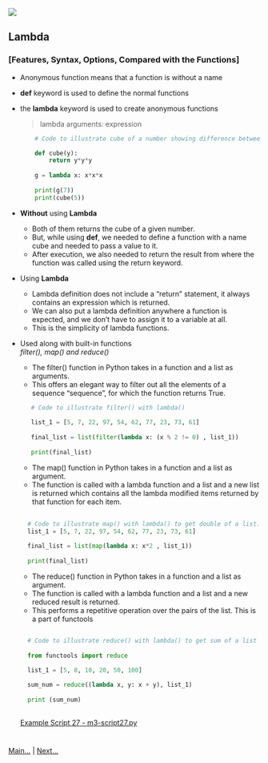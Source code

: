 
 
 
![](https://www.python.org/static/img/python-logo.png)
 
## Lambda
### [Features, Syntax, Options, Compared with the Functions]

 - Anonymous function means that a function is without a name
 - **def** keyword is used to define the normal functions
 - the **lambda** keyword is used to create anonymous functions

    > lambda arguments: expression

    ```python
        # Code to illustrate cube of a number showing difference between def() and lambda().
    
        def cube(y):
            return y*y*y 
        
        g = lambda x: x*x*x 
        
        print(g(7)) 
        print(cube(5)) 
    ```
    
 - **Without** using **Lambda**
    - Both of them returns the cube of a given number. 
    - But, while using **def**, we needed to define a function with a name cube and needed to pass a value to it. 
    - After execution, we also needed to return the result from where the function was called using the return keyword.
 - Using **Lambda**
    - Lambda definition does not include a “return” statement, it always contains an expression which is returned. 
    - We can also put a lambda definition anywhere a function is expected, and we don’t have to assign it to a variable at all. 
    - This is the simplicity of lambda functions.    

- Used along with built-in functions <br/>
    *filter(), map() and reduce()*
    
    - The filter() function in Python takes in a function and a list as arguments. 
    - This offers an elegant way to filter out all the elements of a sequence “sequence”, for which the function 
    returns True. 

    ```python
       # Code to illustrate filter() with lambda()
     
       list_1 = [5, 7, 22, 97, 54, 62, 77, 23, 73, 61]
     
       final_list = list(filter(lambda x: (x % 2 != 0) , list_1))
     
       print(final_list)
    ```
    
    - The map() function in Python takes in a function and a list as argument. 
    - The function is called with a lambda function and a list and a new list is returned which contains all the lambda 
    modified items returned by that function for each item. 

    ```python
        
      # Code to illustrate map() with lambda() to get double of a list. 
      list_1 = [5, 7, 22, 97, 54, 62, 77, 23, 73, 61]
     
      final_list = list(map(lambda x: x*2 , list_1))
     
      print(final_list)
    ```
    
    - The reduce() function in Python takes in a function and a list as argument. 
    - The function is called with a lambda function and a list and a new reduced result is returned. 
    - This performs a repetitive operation over the pairs of the list. This is a part of functools
    ```python

      # Code to illustrate reduce() with lambda() to get sum of a list
      
      from functools import reduce
    
      list_1 = [5, 8, 10, 20, 50, 100]
     
      sum_num = reduce((lambda x, y: x + y), list_1)
     
      print (sum_num) 
      
    ```
  [Example Script 27 - m3-script27.py](/Examples/Module-3/m3-script27.py)

#
[Main...](https://github.com/ptoraskar/Python-Learning/blob/master/README.md) | [Next...](/Module-3/5_Sorting.md)